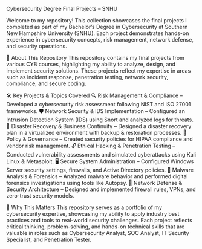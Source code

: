 Cybersecurity Degree Final Projects – SNHU

Welcome to my repository! This collection showcases the final projects I completed as part of my Bachelor’s Degree in Cybersecurity at Southern New Hampshire University (SNHU). Each project demonstrates hands-on experience in cybersecurity concepts, risk management, network defense, and security operations.

📌 About This Repository
This repository contains my final projects from various CYB courses, highlighting my ability to analyze, design, and implement security solutions. These projects reflect my expertise in areas such as incident response, penetration testing, network security, compliance, and secure coding.

🛠️ Key Projects & Topics Covered
🔍 Risk Management & Compliance – Developed a cybersecurity risk assessment following NIST and ISO 27001 frameworks.
🛡️ Network Security & IDS Implementation – Configured an Intrusion Detection System (IDS) using Snort and analyzed logs for threats.
💾 Disaster Recovery & Business Continuity – Designed a disaster recovery plan in a virtualized environment with backup & restoration processes.
📜 Policy & Governance – Created security policies for HIPAA compliance and vendor risk management.
🔓 Ethical Hacking & Penetration Testing – Conducted vulnerability assessments and simulated cyberattacks using Kali Linux & Metasploit.
🖥️ Secure System Administration – Configured Windows Server security settings, firewalls, and Active Directory policies.
🛑 Malware Analysis & Forensics – Analyzed malware behavior and performed digital forensics investigations using tools like Autopsy.
🔗 Network Defense & Security Architecture – Designed and implemented firewall rules, VPNs, and zero-trust security models.

🎯 Why This Matters
This repository serves as a portfolio of my cybersecurity expertise, showcasing my ability to apply industry best practices and tools to real-world security challenges. Each project reflects critical thinking, problem-solving, and hands-on technical skills that are valuable in roles such as Cybersecurity Analyst, SOC Analyst, IT Security Specialist, and Penetration Tester.
